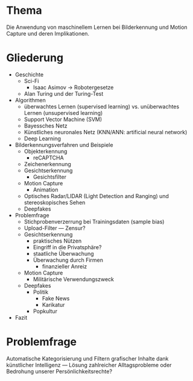 # Thema
Die Anwendung von maschinellem Lernen bei Bilderkennung und Motion Capture und deren Implikationen.

# Gliederung
- Geschichte
    - Sci-Fi
        - Isaac Asimov → Robotergesetze
    - Alan Turing und der Turing-Test
- Algorithmen
    - überwachtes Lernen (supervised learning) vs. unüberwachtes Lernen (unsupervised learning)
    - Support Vector Machine (SVM)
    - Bayessches Netz
    - Künstliches neuronales Netz (KNN/ANN: artificial neural network)
    - Deep Learning
- Bilderkennungsverfahren und Beispiele
    - Objekterkennung
        - reCAPTCHA
    - Zeichenerkennung
    - Gesichtserkennung
        - Gesichtsfilter
    - Motion Capture
        - Animation
    - Optisches Radar/LIDAR (Light Detection and Ranging) und stereoskopisches Sehen
    - Deepfakes
- Problemfrage
    - Stichprobenverzerrung bei Trainingsdaten (sample bias)
    - Upload-Filter — Zensur?
    - Gesichtserkennung
        - praktisches Nützen
        - Eingriff in die Privatsphäre?
        - staatliche Überwachung
        - Überwachung durch Firmen
            - finanzieller Anreiz
    - Motion Capture
        - Militärische Verwendungszweck
    - Deepfakes
        - Politik
            - Fake News
            - Karikatur
        - Popkultur
- Fazit

# Problemfrage
Automatische Kategorisierung und Filtern grafischer Inhalte dank künstlicher Intelligenz — Lösung zahlreicher Alltagsprobleme oder Bedrohung unserer Persönlichkeitsrechte?
